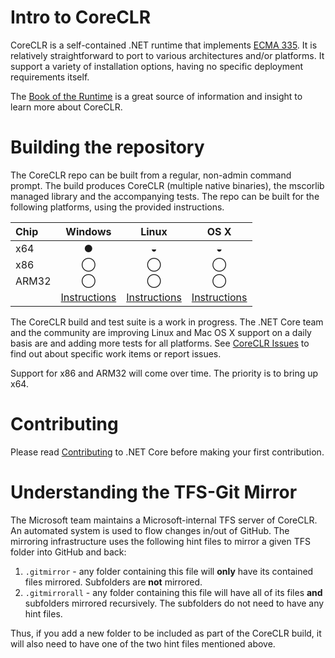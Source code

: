 Intro to CoreCLR
================

CoreCLR is a self-contained .NET runtime that implements [ECMA 335](https://github.com/dotnet/coreclr/blob/master/Documentation/dotnet-standards.md). It is relatively straightforward to port to various architectures and/or platforms. It support a variety of installation options, having no specific deployment requirements itself.

The [Book of the Runtime](https://github.com/dotnet/coreclr/blob/master/Documentation/index.md) is a great source of information and insight to learn more about CoreCLR. 

Building the repository
=======================

The CoreCLR repo can be built from a regular, non-admin command prompt. The build produces CoreCLR (multiple native binaries), the mscorlib managed library and the accompanying tests. The repo can be built for the following platforms, using the provided instructions.

| Chip  | Windows | Linux | OS X |
| :---- | :-----: | :---: | :--: |
| x64   | &#x25CF;| &#x25D2;| &#x25D2; |		  
| x86   | &#x25EF;| &#x25EF;| &#x25EF;|
| ARM32 | &#x25EF; | &#x25EF;| &#x25EF; |
|       | [Instructions][Windows-instructions] | [Instructions][Linux-instructions] | [Instructions][OSX-instructions] |  

[Windows-instructions]: https://github.com/dotnet/coreclr/wiki/Windows-Instructions
[Linux-instructions]: https://github.com/dotnet/coreclr/wiki/Linux-Instructions
[OSX-instructions]: https://github.com/dotnet/coreclr/wiki/Mac-OS-X-instructions

The CoreCLR build and test suite is a work in progress. The .NET Core team and the community are improving Linux and Mac OS X support on a daily basis are and adding more tests for all platforms. See [CoreCLR Issues](https://github.com/dotnet/coreclr/issues) to find out about specific work items or report issues.

Support for x86 and ARM32 will come over time. The priority is to bring up x64. 

Contributing
============

Please read [Contributing](https://github.com/dotnet/coreclr/wiki/Contribution) to .NET Core before making your first contribution.

Understanding the TFS-Git Mirror
================================

The Microsoft team maintains a Microsoft-internal TFS server of CoreCLR. An automated system is used to flow changes in/out of GitHub. The mirroring infrastructure uses the following hint files to mirror a given TFS folder into GitHub and back:

1. `.gitmirror` - any folder containing this file will **only** have its contained files mirrored. Subfolders are **not** mirrored.
2. `.gitmirrorall` - any folder containing this file will have all of its files **and** subfolders mirrored recursively. The subfolders do not need to have any hint files.

Thus, if you add a new folder to be included as part of the CoreCLR build, it will also need to have one of the two hint files mentioned above.